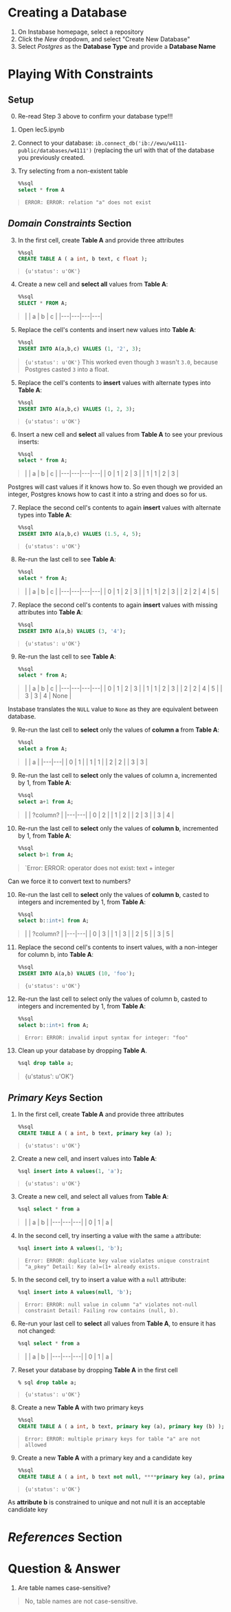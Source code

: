 # Creating a Database
1. On Instabase homepage, select a repository
2. Click the _New_ dropdown, and select "Create New Database"
3. Select _Postgres_ as the **Database Type** and provide a **Database Name**

# Playing With Constraints
## Setup
0. Re-read Step 3 above to confirm your database type!!!
1. Open lec5.ipynb
1. Connect to your database: `ib.connect_db('ib://ewu/w4111-public/databases/w4111')` (replacing the url with that of the database you previously created.

2. Try selecting from a non-existent table
    ```sql
    %%sql
    select * from A
    ```
> `ERROR: ERROR: relation "a" does not exist`  

## _Domain Constraints_ Section  
3. In the first cell, create **Table A** and provide three attributes
    ```sql
    %%sql
    CREATE TABLE A ( a int, b text, c float );
    ```
> `{u'status': u'OK'}` 

4. Create a new cell and **select all** values from **Table A**:
    ```sql
    %%sql
    SELECT * FROM A;
    ```
>|   | a | b | c |
|---|---|---|---|

5. Replace the cell's contents and insert new values into **Table A**:
    ```sql
    %%sql
    INSERT INTO A(a,b,c) VALUES (1, '2', 3);
    ```
> `{u'status': u'OK'}` 
This worked even though `3` wasn't `3.0`, because Postgres casted `3` into a float.

5. Replace the cell's contents to **insert** values with alternate types into **Table A**:
    ```sql
    %%sql
    INSERT INTO A(a,b,c) VALUES (1, 2, 3);
    ```
> `{u'status': u'OK'}` 

6. Insert a new cell and **select** all values from **Table A** to see your previous inserts:
    ```sql
    %%sql
    select * from A;
    ```
>|   | a | b | c |
|---|---|---|---|
| 0 | 1 | 2 | 3 |
| 1 | 1 | 2 | 3 |

Postgres will cast values if it knows how to. So even though we provided an integer, Postgres knows how to cast it into a string and does so for us.

7. Replace the second cell's contents to again **insert** values with alternate types into **Table A**:
    ```sql
    %%sql
    INSERT INTO A(a,b,c) VALUES (1.5, 4, 5);
    ```
> `{u'status': u'OK'}` 

8. Re-run the last cell to see **Table A**:
    ```sql
    %%sql
    select * from A;
    ```
>|   | a | b | c |
|---|---|---|---|
| 0 | 1 | 2 | 3 |
| 1 | 1 | 2 | 3 |
| 2 | 2 | 4 | 5 |

7. Replace the second cell's contents to again **insert** values with missing attributes into **Table A**:
    ```sql
    %%sql
    INSERT INTO A(a,b) VALUES (3, '4');
    ```
> `{u'status': u'OK'}` 

9. Re-run the last cell to see **Table A**:
    ```sql
    %%sql
    select * from A;
    ```
>|   | a | b | c |
|---|---|---|---|
| 0 | 1 | 2 | 3 |
| 1 | 1 | 2 | 3 |
| 2 | 2 | 4 | 5 |
| 3 | 3 | 4 | None |

Instabase translates the `NULL` value to `None` as they are equivalent between database.

9. Re-run the last cell to **select** only the values of **column a** from **Table A**:
    ```sql
    %%sql
    select a from A;
    ```
>|   | a |
|---|---|
| 0 | 1 |
| 1 | 1 |
| 2 | 2 |
| 3 | 3 |

9. Re-run the last cell to **select** only the values of column a, incremented by 1, from **Table A**:
    ```sql
    %%sql
    select a+1 from A;
    ```
>|   | ?column? |
|---|---|
| 0 | 2 |
| 1 | 2 |
| 2 | 3 |
| 3 | 4 |

10. Re-run the last cell to **select** only the values of **column b**, incremented by 1, from **Table A**:
    ```sql
    %%sql
    select b+1 from A;
    ```
> `Error: ERROR: operator does not exist: text + integer

Can we force it to convert text to numbers?

10. Re-run the last cell to **select** only the values of **column b**, casted to integers and incremented by 1, from **Table A**:
    ```sql
    %%sql
    select b::int+1 from A;
    ```
>|   | ?column? |
|---|---|
| 0 | 3 |
| 1 | 3 |
| 2 | 5 |
| 3 | 5 |

11. Replace the second cell's contents to insert values, with a non-integer for column b, into **Table A**:
    ```sql
    %%sql
    INSERT INTO A(a,b) VALUES (10, 'foo');
    ```
> `{u'status': u'OK'}` 

12. Re-run the last cell to select only the values of column b, casted to integers and incremented by 1, from **Table A**:
    ```sql
    %%sql
    select b::int+1 from A;
    ```
> `Error: ERROR: invalid input syntax for integer: "foo"`

13. Clean up your database by dropping **Table A**.
    ```sql
    %sql drop table a;
    ```
> {u'status': u'OK'}

## _Primary Keys_ Section 
1. In the first cell, create **Table A** and provide three attributes
    ```sql
    %%sql
    CREATE TABLE A ( a int, b text, primary key (a) );
    ```
> `{u'status': u'OK'}` 

2. Create a new cell, and insert values into **Table A**:
    ```sql
    %sql insert into A values(1, 'a');
    ```
> `{u'status': u'OK'}` 

3. Create a new cell, and select all values from **Table A**:
    ```sql
    %sql select * from a
    ```
>|   | a | b |
|---|---|---|
| 0 | 1 | a |

4. In the second cell, try inserting a value with the same `a` attribute:
    ```sql
    %sql insert into A values(1, 'b');
    ```
> `Error: ERROR: duplicate key value violates unique constraint "a_pkey" Detail: Key (a)=(1+ already exists.` 

5. In the second cell, try to insert a value with a `null` attribute:
    ```sql
    %sql insert into A values(null, 'b');
    ```
> `Error: ERROR: null value in column "a" violates not-null constraint Detail: Failing row contains (null, b).` 


6. Re-run your last cell to **select** all values from **Table A**, to ensure it has not changed:
    ```sql
    %sql select * from a
    ```
>|   | a | b |
|---|---|---|
| 0 | 1 | a |

7. Reset your database by dropping **Table A** in the first cell
    ```sql
    % sql drop table a;
    ```
> `{u'status': u'OK'}` 


8. Create a new **Table A** with two primary keys
    ```sql
    %%sql
   CREATE TABLE A ( a int, b text, primary key (a), primary key (b) );
    ```
> `Error: ERROR: multiple primary keys for table "a" are not allowed` 

9. Create a new **Table A** with a primary key and a candidate key
    ```sql
    %%sql
   CREATE TABLE A ( a int, b text not null, ****primary key (a), primary key (b), unique (b) );
    ```
> `{u'status': u'OK'}` 

As **attribute b** is constrained to unique and not null it is an acceptable candidate key

# _References_ Section 


# Question & Answer
1. Are table names case-sensitive?
> No, table names are not case-sensitive.